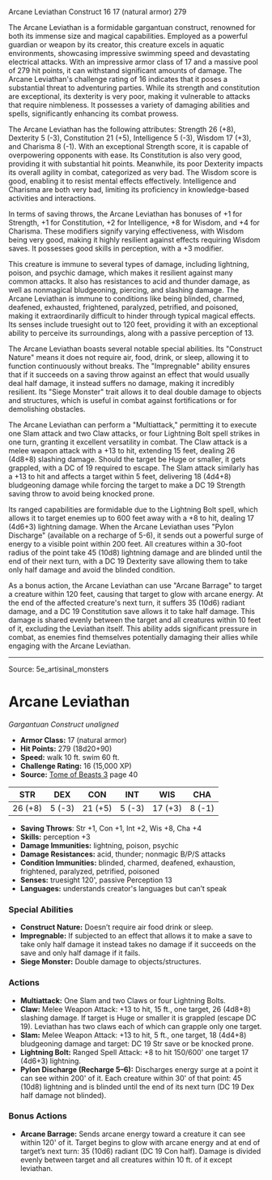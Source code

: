 <MonsterName/>Arcane Leviathan</MonsterName>
<CreatureType/>Construct</CreatureType>
<CR/>16</CR>
<AC/>17 (natural armor)</AC>
<HP/>279</HP>
<summary>The Arcane Leviathan is a formidable gargantuan construct, renowned for both its immense size and magical capabilities. Employed as a powerful guardian or weapon by its creator, this creature excels in aquatic environments, showcasing impressive swimming speed and devastating electrical attacks. With an impressive armor class of 17 and a massive pool of 279 hit points, it can withstand significant amounts of damage. The Arcane Leviathan's challenge rating of 16 indicates that it poses a substantial threat to adventuring parties. While its strength and constitution are exceptional, its dexterity is very poor, making it vulnerable to attacks that require nimbleness. It possesses a variety of damaging abilities and spells, significantly enhancing its combat prowess.</summary>

<detail>

The Arcane Leviathan has the following attributes: Strength 26 (+8), Dexterity 5 (-3), Constitution 21 (+5), Intelligence 5 (-3), Wisdom 17 (+3), and Charisma 8 (-1). With an exceptional Strength score, it is capable of overpowering opponents with ease. Its Constitution is also very good, providing it with substantial hit points. Meanwhile, its poor Dexterity impacts its overall agility in combat, categorized as very bad. The Wisdom score is good, enabling it to resist mental effects effectively. Intelligence and Charisma are both very bad, limiting its proficiency in knowledge-based activities and interactions.

In terms of saving throws, the Arcane Leviathan has bonuses of +1 for Strength, +1 for Constitution, +2 for Intelligence, +8 for Wisdom, and +4 for Charisma. These modifiers signify varying effectiveness, with Wisdom being very good, making it highly resilient against effects requiring Wisdom saves. It possesses good skills in perception, with a +3 modifier.

This creature is immune to several types of damage, including lightning, poison, and psychic damage, which makes it resilient against many common attacks. It also has resistances to acid and thunder damage, as well as nonmagical bludgeoning, piercing, and slashing damage. The Arcane Leviathan is immune to conditions like being blinded, charmed, deafened, exhausted, frightened, paralyzed, petrified, and poisoned, making it extraordinarily difficult to hinder through typical magical effects. Its senses include truesight out to 120 feet, providing it with an exceptional ability to perceive its surroundings, along with a passive perception of 13.

The Arcane Leviathan boasts several notable special abilities. Its "Construct Nature" means it does not require air, food, drink, or sleep, allowing it to function continuously without breaks. The "Impregnable" ability ensures that if it succeeds on a saving throw against an effect that would usually deal half damage, it instead suffers no damage, making it incredibly resilient. Its "Siege Monster" trait allows it to deal double damage to objects and structures, which is useful in combat against fortifications or for demolishing obstacles.

The Arcane Leviathan can perform a "Multiattack," permitting it to execute one Slam attack and two Claw attacks, or four Lightning Bolt spell strikes in one turn, granting it excellent versatility in combat. The Claw attack is a melee weapon attack with a +13 to hit, extending 15 feet, dealing 26 (4d8+8) slashing damage. Should the target be Huge or smaller, it gets grappled, with a DC of 19 required to escape. The Slam attack similarly has a +13 to hit and affects a target within 5 feet, delivering 18 (4d4+8) bludgeoning damage while forcing the target to make a DC 19 Strength saving throw to avoid being knocked prone.

Its ranged capabilities are formidable due to the Lightning Bolt spell, which allows it to target enemies up to 600 feet away with a +8 to hit, dealing 17 (4d6+3) lightning damage. When the Arcane Leviathan uses "Pylon Discharge" (available on a recharge of 5-6), it sends out a powerful surge of energy to a visible point within 200 feet. All creatures within a 30-foot radius of the point take 45 (10d8) lightning damage and are blinded until the end of their next turn, with a DC 19 Dexterity save allowing them to take only half damage and avoid the blinded condition.

As a bonus action, the Arcane Leviathan can use "Arcane Barrage" to target a creature within 120 feet, causing that target to glow with arcane energy. At the end of the affected creature's next turn, it suffers 35 (10d6) radiant damage, and a DC 19 Constitution save allows it to take half damage. This damage is shared evenly between the target and all creatures within 10 feet of it, excluding the Leviathan itself. This ability adds significant pressure in combat, as enemies find themselves potentially damaging their allies while engaging with the Arcane Leviathan.</detail>



---

Source: 5e_artisinal_monsters

# Arcane Leviathan

*Gargantuan* *Construct* *unaligned*

- **Armor Class:** 17 (natural armor)
- **Hit Points:** 279 (18d20+90)
- **Speed:** walk 10 ft. swim 60 ft.
- **Challenge Rating:** 16 (15,000 XP)
- **Source:** [Tome of Beasts 3](https://koboldpress.com/kpstore/product/tome-of-beasts-3-for-5th-edition/) page 40

| STR | DEX | CON | INT | WIS | CHA |
| --- | --- | --- | --- | --- | --- |
| 26 (+8) | 5 (-3) | 21 (+5) | 5 (-3) | 17 (+3) | 8 (-1) |

- **Saving Throws**: Str +1, Con +1, Int +2, Wis +8, Cha +4
- **Skills:** perception +3
- **Damage Immunities:** lightning, poison, psychic
- **Damage Resistances:** acid, thunder; nonmagic B/P/S attacks
- **Condition Immunities:** blinded, charmed, deafened, exhaustion, frightened, paralyzed, petrified, poisoned
- **Senses:** truesight 120', passive Perception 13
- **Languages:** understands creator's languages but can’t speak

### Special Abilities

- **Construct Nature:** Doesn’t require air food drink or sleep.
- **Impregnable:** If subjected to an effect that allows it to make a save to take only half damage it instead takes no damage if it succeeds on the save and only half damage if it fails.
- **Siege Monster:** Double damage to objects/structures.

### Actions

- **Multiattack:** One Slam and two Claws or four Lightning Bolts.
- **Claw:** Melee Weapon Attack: +13 to hit, 15 ft., one target, 26 (4d8+8) slashing damage. If target is Huge or smaller it is grappled (escape DC 19). Leviathan has two claws each of which can grapple only one target.
- **Slam:** Melee Weapon Attack: +13 to hit, 5 ft., one target, 18 (4d4+8) bludgeoning damage and target: DC 19 Str save or be knocked prone.
- **Lightning Bolt:** Ranged Spell Attack: +8 to hit 150/600' one target 17 (4d6+3) lightning.
- **Pylon Discharge (Recharge 5–6):** Discharges energy surge at a point it can see within 200' of it. Each creature within 30' of that point: 45 (10d8) lightning and is blinded until the end of its next turn (DC 19 Dex half damage not blinded).

### Bonus Actions

- **Arcane Barrage:** Sends arcane energy toward a creature it can see within 120' of it. Target begins to glow with arcane energy and at end of target’s next turn: 35 (10d6) radiant (DC 19 Con half). Damage is divided evenly between target and all creatures within 10 ft. of it except leviathan.




